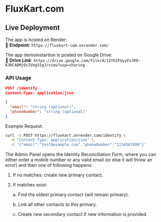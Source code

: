 # FluxKart.com

## Live Deployment

The app is hosted on Render:  
🔗 **Endpoint**: `https://fluxkart-com.onrender.com/`

The app demomstartion is posted on Google Drive:  
🔗 **Drive Link**: `https://drive.google.com/file/d/12Yh2FUyyFxJR9-K3RCA8MjQcZVeg31gJ/view?usp=sharing`
### API Usage
```json
POST /identify
Content-Type: application/json

{
  "email": "string (optional)",
  "phoneNumber": "string (optional)"
}
```

Example Request:
```bash
curl -X POST https://fluxkart.onrender.com/identify \
  -H "Content-Type: application/json" \
  -d '{"email":"test@example.com","phoneNumber":"1234567890"}'
```

The Admin Panel opens the Identity Reconciliation Form, where you can either enter a mobile number or any valid email (or else it will throw an error) and then one of following happens:

1. If no matches: create new primary contact.

2. If matches exist:

      a. Find the oldest primary contact (will remain primary).

      b. Link all other contacts to this primary.

      c. Create new secondary contact if new information is provided.
